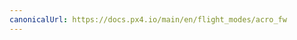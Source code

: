 ```yaml
---
canonicalUrl: https://docs.px4.io/main/en/flight_modes/acro_fw
---
```


<Redirect to="../flight_modes_fw/acro" />
